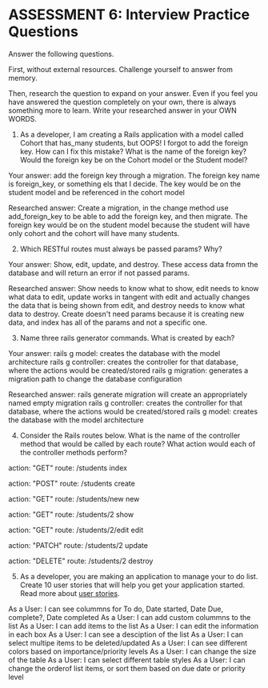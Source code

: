 # ASSESSMENT 6: Interview Practice Questions
Answer the following questions.

First, without external resources. Challenge yourself to answer from memory.

Then, research the question to expand on your answer. Even if you feel you have answered the question completely on your own, there is always something more to learn. Write your researched answer in your OWN WORDS.

1. As a developer, I am creating a Rails application with a model called Cohort that has_many students, but OOPS! I forgot to add the foreign key. How can I fix this mistake? What is the name of the foreign key? Would the foreign key be on the Cohort model or the Student model?

  Your answer: add the foreign key through a migration. The foreign key name is foreign_key, or something els that I decide. The key would be on the student model and be referenced in the cohort model

  Researched answer: Create a migration, in the change method use add_foreign_key to be able to add the foreign key, and then migrate. The foreign key would be on the student model because the student will have only cohort and the cohort will have many students. 



2. Which RESTful routes must always be passed params? Why?

  Your answer: Show, edit, update, and destroy. These access data fromn the database and will return an error if not passed params. 

  Researched answer: Show needs to know what to show, edit needs to know what data to edit, update works in tangent with edit and actually changes the data that is being shown from edit, and destroy needs to know what data to destroy. Create doesn't need params because it is creating new data, and index has all of the params and not a specific one.



3. Name three rails generator commands. What is created by each?

  Your answer:
  rails g model: creates the database with the model architecture
  rails g controller: creates the controller for that database, where the actions would be created/stored
  rails g migration: generates a migration path to change the database configuration

  Researched answer: 
  rails generate migration will create an appropriately named empty migration 
  rails g controller: creates the controller for that database, where the actions would be created/stored
  rails g model: creates the database with the model architecture



4. Consider the Rails routes below. What is the name of the controller method that would be called by each route? What action would each of the controller methods perform?

action: "GET"    route: /students          index

action: "POST"   route: /students           create

action: "GET"    route: /students/new       new

action: "GET"    route: /students/2         show

action: "GET"    route: /students/2/edit      edit

action: "PATCH"  route: /students/2           update

action: "DELETE" route: /students/2           destroy



5. As a developer, you are making an application to manage your to do list. Create 10 user stories that will help you get your application started. Read more about [user stories](https://www.atlassian.com/agile/project-management/user-stories).


As a User: I can see colummns for To do, Date started, Date Due, complete?, Date completed 
As a User: I can add custom colummns to the list
As a User: I can add items to the list
As a User: I can edit the information in each box
As a User: I can see a desciption of the list
As a User: I can select multipe items to be deleted/updated
As a User: I can see different colors based on importance/priority levels
As a User: I can change the size of the table 
As a User: I can select different table styles
As a User: I can change the orderof list items, or sort them based on due date or priority level